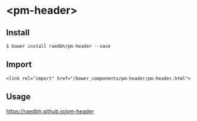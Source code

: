# \<pm-header\>

## Install

```
$ bower install raedbh/pm-header --save
```

## Import

```
<link rel="import" href="/bower_components/pm-header/pm-header.html">
```

## Usage
https://raedbh.github.io/pm-header